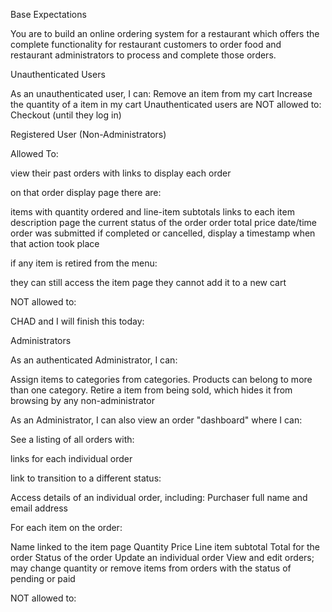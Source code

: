 Base Expectations

You are to build an online ordering system for a restaurant which offers the complete functionality for restaurant customers to order food and restaurant administrators to process and complete those orders.

Unauthenticated Users

As an unauthenticated user, I can:
Remove an item from my cart
Increase the quantity of a item in my cart
Unauthenticated users are NOT allowed to:
Checkout (until they log in)


Registered User (Non-Administrators)

Allowed To:

view their past orders with links to display each order

on that order display page there are:

items with quantity ordered and line-item subtotals
links to each item description page
the current status of the order
order total price
date/time order was submitted
if completed or cancelled, display a timestamp when that action took place

if any item is retired from the menu:

they can still access the item page
they cannot add it to a new cart

NOT allowed to:


CHAD and I will finish this today:

Administrators

As an authenticated Administrator, I can:

Assign items to categories from categories.
Products can belong to more than one category.
Retire a item from being sold, which hides it from browsing by any non-administrator

As an Administrator, I can also view an order "dashboard" where I can:

See a listing of all orders with:

links for each individual order

link to transition to a different status:

Access details of an individual order, including:
Purchaser full name and email address

For each item on the order:

Name linked to the item page
Quantity
Price
Line item subtotal
Total for the order
Status of the order
Update an individual order
View and edit orders; may change quantity or remove items from orders with the status of pending or paid

NOT allowed to:
